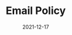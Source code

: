 ---
slug: /pages/v-policies-for-schools-abroad/middlebury-college-policies/email-policy
date: 2021-12-17
title: Email Policy
---